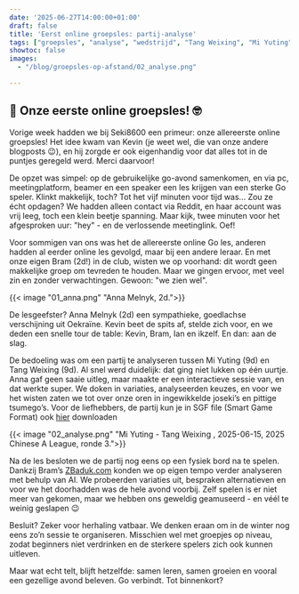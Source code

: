 ```yaml
---
date: '2025-06-27T14:00:00+01:00'
draft: false
title: 'Eerst online groepsles: partij-analyse'
tags: ["groepsles", "analyse", "wedstrijd", "Tang Weixing", "Mi Yuting", "Anna Melnyk"]
showtoc: false
images:
  - "/blog/groepsles-op-afstand/02_analyse.png"  

---
```


## 🎉 Onze eerste online groepsles! 🤓

Vorige week hadden we bij Seki8600 een primeur: onze allereerste online groepsles! Het idee kwam van Kevin (je weet wel, die van onze andere blogposts 😉), en hij zorgde er ook eigenhandig voor dat alles tot in de puntjes geregeld werd. Merci daarvoor!

De opzet was simpel: op de gebruikelijke go-avond samenkomen, en via pc, meetingplatform, beamer en een speaker een les krijgen van een sterke Go speler. Klinkt makkelijk, toch? Tot het vijf minuten voor tijd was... Zou ze écht opdagen? We hadden alleen contact via Reddit, en haar account was vrij leeg, toch een klein beetje spanning. Maar kijk, twee minuten voor het afgesproken uur: "hey" - en de verlossende meetinglink. Oef!

Voor sommigen van ons was het de allereerste online Go les, anderen hadden al eerder online les gevolgd, maar bij een andere leraar. En met onze eigen Bram (2d!) in de club, wisten we op voorhand: dit wordt geen makkelijke groep om tevreden te houden. Maar we gingen ervoor, met veel zin en zonder verwachtingen. Gewoon: "we zien wel".

{{< image "01_anna.png" "Anna Melnyk, 2d.">}}

De lesgeefster? Anna Melnyk (2d) een sympathieke, goedlachse verschijning uit Oekraïne. Kevin beet de spits af, stelde zich voor, en we deden een snelle tour de table: Kevin, Bram, Ian en ikzelf. En dan: aan de slag.

De bedoeling was om een partij te analyseren tussen Mi Yuting (9d) en Tang Weixing (9d). Al snel werd duidelijk: dat ging niet lukken op één uurtje. Anna gaf geen saaie uitleg, maar maakte er een interactieve sessie van, en dat werkte super. We doken in variaties, analyseerden keuzes, en voor we het wisten zaten we tot over onze oren in ingewikkelde joseki’s en pittige tsumego’s. Voor de liefhebbers, de partij kun je in SGF file (Smart Game Format) ook [hier](weixing_yuting_2025-06-15.sgf) downloaden

{{< image "02_analyse.png" "Mi Yuting - Tang Weixing , 2025-06-15, 2025 Chinese A League, ronde 3.">}}

Na de les besloten we de partij nog eens op een fysiek bord na te spelen. Dankzij Bram’s [ZBaduk.com](https://zbaduk.com) konden we op eigen tempo verder analyseren met behulp van AI. We probeerden variaties uit, bespraken alternatieven en voor we het doorhadden was de hele avond voorbij. Zelf spelen is er niet meer van gekomen, maar we hebben ons geweldig geamuseerd - en véél te weinig geslapen 😉

Besluit? Zeker voor herhaling vatbaar. We denken eraan om in de winter nog eens zo’n sessie te organiseren. Misschien wel met groepjes op niveau, zodat beginners niet verdrinken en de sterkere spelers zich ook kunnen uitleven.

Maar wat echt telt, blijft hetzelfde: samen leren, samen groeien en vooral een gezellige avond beleven. Go verbindt. Tot binnenkort?


